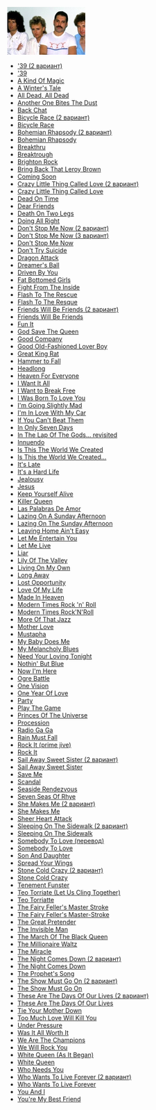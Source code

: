 ![](queen.jpg)

* ['39 (2 вариант)]('39%20(2%20вариант))
* ['39]('39)
* [A Kind Of Magic](A%20Kind%20Of%20Magic)
* [A Winter's Tale](A%20Winter's%20Tale)
* [All Dead, All Dead](All%20Dead,%20All%20Dead)
* [Another One Bites The Dust](Another%20One%20Bites%20The%20Dust)
* [Back Chat](Back%20Chat)
* [Bicycle Race (2 вариант)](Bicycle%20Race%20(2%20вариант))
* [Bicycle Race](Bicycle%20Race)
* [Bohemian Rhapsody (2 вариант)](Bohemian%20Rhapsody%20(2%20вариант))
* [Bohemian Rhapsody](Bohemian%20Rhapsody)
* [Breakthru](Breakthru)
* [Breaktrough](Breaktrough)
* [Brighton Rock](Brighton%20Rock)
* [Bring Back That Leroy Brown](Bring%20Back%20That%20Leroy%20Brown)
* [Coming Soon](Coming%20Soon)
* [Crazy Little Thing Called Love (2 вариант)](Crazy%20Little%20Thing%20Called%20Love%20(2%20вариант))
* [Crazy Little Thing Called Love](Crazy%20Little%20Thing%20Called%20Love)
* [Dead On Time](Dead%20On%20Time)
* [Dear Friends](Dear%20Friends)
* [Death On Two Legs](Death%20On%20Two%20Legs)
* [Doing All Right](Doing%20All%20Right)
* [Don't Stop Me Now (2 вариант)](Don't%20Stop%20Me%20Now%20(2%20вариант))
* [Don't Stop Me Now (3 вариант)](Don't%20Stop%20Me%20Now%20(3%20вариант))
* [Don't Stop Me Now](Don't%20Stop%20Me%20Now)
* [Don't Try Suicide](Don't%20Try%20Suicide)
* [Dragon Attack](Dragon%20Attack)
* [Dreamer's Ball](Dreamer's%20Ball)
* [Driven By You](Driven%20By%20You)
* [Fat Bottomed Girls](Fat%20Bottomed%20Girls)
* [Fight From The Inside](Fight%20From%20The%20Inside)
* [Flash To The Rescue](Flash%20To%20The%20Rescue)
* [Flash To The Resque](Flash%20To%20The%20Resque)
* [Friends Will Be Friends (2 вариант)](Friends%20Will%20Be%20Friends%20(2%20вариант))
* [Friends Will Be Friends](Friends%20Will%20Be%20Friends)
* [Fun It](Fun%20It)
* [God Save The Queen](God%20Save%20The%20Queen)
* [Good Company](Good%20Company)
* [Good Old-Fashioned Lover Boy](Good%20Old-Fashioned%20Lover%20Boy)
* [Great King Rat](Great%20King%20Rat)
* [Hammer to Fall](Hammer%20to%20Fall)
* [Headlong](Headlong)
* [Heaven For Everyone](Heaven%20For%20Everyone)
* [I Want It All](I%20Want%20It%20All)
* [I Want to Break Free](I%20Want%20to%20Break%20Free)
* [I Was Born To Love You](I%20Was%20Born%20To%20Love%20You)
* [I'm Going Slightly Mad](I'm%20Going%20Slightly%20Mad)
* [I'm In Love With My Car](I'm%20In%20Love%20With%20My%20Car)
* [If You Can't Beat Them](If%20You%20Can't%20Beat%20Them)
* [In Only Seven Days](In%20Only%20Seven%20Days)
* [In The Lap Of The Gods... revisited](In%20The%20Lap%20Of%20The%20Gods...%20revisited)
* [Innuendo](Innuendo)
* [Is This The World We Created](Is%20This%20The%20World%20We%20Created)
* [Is This the World We Created...](Is%20This%20the%20World%20We%20Created...)
* [It's Late](It's%20Late)
* [It's a Hard Life](It's%20a%20Hard%20Life)
* [Jealousy](Jealousy)
* [Jesus](Jesus)
* [Keep Yourself Alive](Keep%20Yourself%20Alive)
* [Killer Queen](Killer%20Queen)
* [Las Palabras De Amor](Las%20Palabras%20De%20Amor)
* [Lazing On A Sunday Afternoon](Lazing%20On%20A%20Sunday%20Afternoon)
* [Lazing On The Sunday Afternoon](Lazing%20On%20The%20Sunday%20Afternoon)
* [Leaving Home Ain't Easy](Leaving%20Home%20Ain't%20Easy)
* [Let Me Entertain You](Let%20Me%20Entertain%20You)
* [Let Me Live](Let%20Me%20Live)
* [Liar](Liar)
* [Lily Of The Valley](Lily%20Of%20The%20Valley)
* [Living On My Own](Living%20On%20My%20Own)
* [Long Away](Long%20Away)
* [Lost Opportunity](Lost%20Opportunity)
* [Love Of My Life](Love%20Of%20My%20Life)
* [Made In Heaven](Made%20In%20Heaven)
* [Modern Times Rock 'n' Roll](Modern%20Times%20Rock%20'n'%20Roll)
* [Modern Times Rock'N'Roll](Modern%20Times%20Rock'N'Roll)
* [More Of That Jazz](More%20Of%20That%20Jazz)
* [Mother Love](Mother%20Love)
* [Mustapha](Mustapha)
* [My Baby Does Me](My%20Baby%20Does%20Me)
* [My Melancholy Blues](My%20Melancholy%20Blues)
* [Need Your Loving Tonight](Need%20Your%20Loving%20Tonight)
* [Nothin' But Blue](Nothin'%20But%20Blue)
* [Now I'm Here](Now%20I'm%20Here)
* [Ogre Battle](Ogre%20Battle)
* [One Vision](One%20Vision)
* [One Year Of Love](One%20Year%20Of%20Love)
* [Party](Party)
* [Play The Game](Play%20The%20Game)
* [Princes Of The Universe](Princes%20Of%20The%20Universe)
* [Procession](Procession)
* [Radio Ga Ga](Radio%20Ga%20Ga)
* [Rain Must Fall](Rain%20Must%20Fall)
* [Rock It (prime jive)](Rock%20It%20(prime%20jive))
* [Rock It](Rock%20It)
* [Sail Away Sweet Sister (2 вариант)](Sail%20Away%20Sweet%20Sister%20(2%20вариант))
* [Sail Away Sweet Sister](Sail%20Away%20Sweet%20Sister)
* [Save Me](Save%20Me)
* [Scandal](Scandal)
* [Seaside Rendezvous](Seaside%20Rendezvous)
* [Seven Seas Of Rhye](Seven%20Seas%20Of%20Rhye)
* [She Makes Me (2 вариант)](She%20Makes%20Me%20(2%20вариант))
* [She Makes Me](She%20Makes%20Me)
* [Sheer Heart Attack](Sheer%20Heart%20Attack)
* [Sleeping On The Sidewalk (2 вариант)](Sleeping%20On%20The%20Sidewalk%20(2%20вариант))
* [Sleeping On The Sidewalk](Sleeping%20On%20The%20Sidewalk)
* [Somebody To Love (перевод)](Somebody%20To%20Love%20(перевод))
* [Somebody To Love](Somebody%20To%20Love)
* [Son And Daughter](Son%20And%20Daughter)
* [Spread Your Wings](Spread%20Your%20Wings)
* [Stone Cold Crazy (2 вариант)](Stone%20Cold%20Crazy%20(2%20вариант))
* [Stone Cold Crazy](Stone%20Cold%20Crazy)
* [Tenement Funster](Tenement%20Funster)
* [Teo Torriate (Let Us Cling Together)](Teo%20Torriate%20(Let%20Us%20Cling%20Together))
* [Teo Torriatte](Teo%20Torriatte)
* [The Fairy Feller's Master Stroke](The%20Fairy%20Feller's%20Master%20Stroke)
* [The Fairy Feller's Master-Stroke](The%20Fairy%20Feller's%20Master-Stroke)
* [The Great Pretender](The%20Great%20Pretender)
* [The Invisible Man](The%20Invisible%20Man)
* [The March Of The Black Queen](The%20March%20Of%20The%20Black%20Queen)
* [The Millionaire Waltz](The%20Millionaire%20Waltz)
* [The Miracle](The%20Miracle)
* [The Night Comes Down (2 вариант)](The%20Night%20Comes%20Down%20(2%20вариант))
* [The Night Comes Down](The%20Night%20Comes%20Down)
* [The Prophet's Song](The%20Prophet's%20Song)
* [The Show Must Go On (2 вариант)](The%20Show%20Must%20Go%20On%20(2%20вариант))
* [The Show Must Go On](The%20Show%20Must%20Go%20On)
* [These Are The Days Of Our Lives (2 вариант)](These%20Are%20The%20Days%20Of%20Our%20Lives%20(2%20вариант))
* [These Are The Days Of Our Lives](These%20Are%20The%20Days%20Of%20Our%20Lives)
* [Tie Your Mother Down](Tie%20Your%20Mother%20Down)
* [Too Much Love Will Kill You](Too%20Much%20Love%20Will%20Kill%20You)
* [Under Pressure](Under%20Pressure)
* [Was It All Worth It](Was%20It%20All%20Worth%20It)
* [We Are The Champions](We%20Are%20The%20Champions)
* [We Will Rock You](We%20Will%20Rock%20You)
* [White Queen (As It Began)](White%20Queen%20(As%20It%20Began))
* [White Queen](White%20Queen)
* [Who Needs You](Who%20Needs%20You)
* [Who Wants To Live Forever (2 вариант)](Who%20Wants%20To%20Live%20Forever%20(2%20вариант))
* [Who Wants To Live Forever](Who%20Wants%20To%20Live%20Forever)
* [You And I](You%20And%20I)
* [You're My Best Friend](You're%20My%20Best%20Friend)